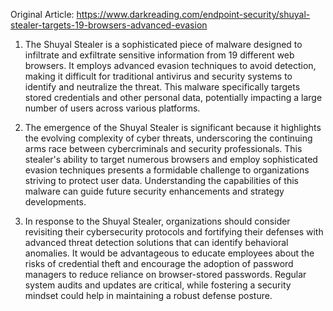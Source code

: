 Original Article: https://www.darkreading.com/endpoint-security/shuyal-stealer-targets-19-browsers-advanced-evasion

1) The Shuyal Stealer is a sophisticated piece of malware designed to infiltrate and exfiltrate sensitive information from 19 different web browsers. It employs advanced evasion techniques to avoid detection, making it difficult for traditional antivirus and security systems to identify and neutralize the threat. This malware specifically targets stored credentials and other personal data, potentially impacting a large number of users across various platforms. 

2) The emergence of the Shuyal Stealer is significant because it highlights the evolving complexity of cyber threats, underscoring the continuing arms race between cybercriminals and security professionals. This stealer's ability to target numerous browsers and employ sophisticated evasion techniques presents a formidable challenge to organizations striving to protect user data. Understanding the capabilities of this malware can guide future security enhancements and strategy developments.

3) In response to the Shuyal Stealer, organizations should consider revisiting their cybersecurity protocols and fortifying their defenses with advanced threat detection solutions that can identify behavioral anomalies. It would be advantageous to educate employees about the risks of credential theft and encourage the adoption of password managers to reduce reliance on browser-stored passwords. Regular system audits and updates are critical, while fostering a security mindset could help in maintaining a robust defense posture.